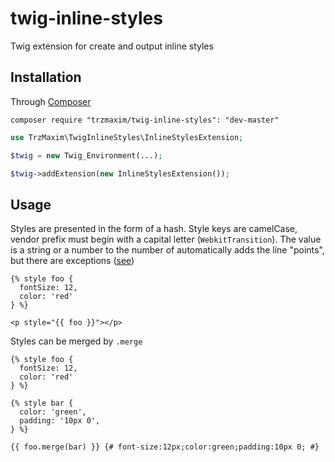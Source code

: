# twig-inline-styles
Twig extension for create and output inline styles

Installation
------------

Through [Composer](http://getcomposer.org)

```{.sh}
composer require "trzmaxim/twig-inline-styles": "dev-master"
```

```php
use TrzMaxim\TwigInlineStyles\InlineStylesExtension;

$twig = new Twig_Environment(...);

$twig->addExtension(new InlineStylesExtension());
```

Usage
-----

Styles are presented in the form of a hash. Style keys are camelCase, vendor prefix must begin with a capital letter (`WebkitTransition`). The value is a string or a number to the number of automatically adds the line "points", but there are exceptions ([see](https://facebook.github.io/react/tips/style-props-value-px.html))

```twig
{% style foo {
  fontSize: 12,
  color: 'red'
} %}

<p style="{{ foo }}"></p>
```

Styles can be merged by `.merge`

```twig
{% style foo {
  fontSize: 12,
  color: 'red'
} %}

{% style bar {
  color: 'green',
  padding: '10px 0',
} %}

{{ foo.merge(bar) }} {# font-size:12px;color:green;padding:10px 0; #}
```
